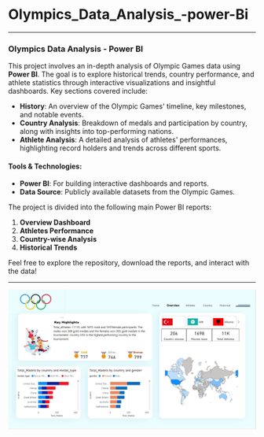 # Olympics_Data_Analysis_-power-Bi



---

### Olympics Data Analysis - Power BI

This project involves an in-depth analysis of Olympic Games data using **Power BI**. The goal is to explore historical trends, country performance, and athlete statistics through interactive visualizations and insightful dashboards. Key sections covered include:

- **History**: An overview of the Olympic Games' timeline, key milestones, and notable events.
- **Country Analysis**: Breakdown of medals and participation by country, along with insights into top-performing nations.
- **Athlete Analysis**: A detailed analysis of athletes' performances, highlighting record holders and trends across different sports.
  
#### Tools & Technologies:
- **Power BI**: For building interactive dashboards and reports.
- **Data Source**: Publicly available datasets from the Olympic Games.

The project is divided into the following main Power BI reports:
1. **Overview Dashboard**
2. **Athletes Performance**
3. **Country-wise Analysis**
4. **Historical Trends**

Feel free to explore the repository, download the reports, and interact with the data!


---

![Overview](https://github.com/adityakishor1/Olympics_Data_Analysis_-power-Bi/blob/bb9bf03676fc7669e9be242dd20448cbc399ad0b/overview.png)








